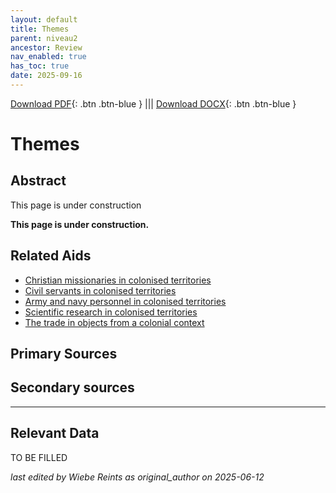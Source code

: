 ```yaml
---
layout: default
title: Themes
parent: niveau2
ancestor: Review
nav_enabled: true
has_toc: true
date: 2025-09-16
--- 
```



[Download PDF](https://raw.githubusercontent.com/colonial-heritage/research-guides-dev/refs/heads/main/EXPORTS/review/PDF/niveau2/English/Themes.pdf){: .btn .btn-blue } |||    [Download DOCX](https://raw.githubusercontent.com/colonial-heritage/research-guides-dev/refs/heads/main/EXPORTS/review/DOCX/niveau2/English/Themes.docx){: .btn .btn-blue }


# Themes


## Abstract

This page is under construction

**This page is under construction.**


## Related Aids

 - [Christian missionaries in colonised territories](published/niveau2/English/ChristianMission_20240417.yml)  
 - [Civil servants in colonised territories](published/niveau2/English/CivilServants_20240316.yml)  
 - [Army and navy personnel in colonised territories](published/niveau2/English/MilitaryAndNavy_20240417.yml)  
 - [Scientific research in colonised territories](published/niveau2/English/Science_20240821.yml)  
 - [The trade in objects from a colonial context](published/niveau2/English/Trade_20240316.yml)  

## Primary Sources

## Secondary sources



---
## Relevant Data 
TO BE FILLED

_last edited by Wiebe Reints as original_author on 2025-06-12_
        